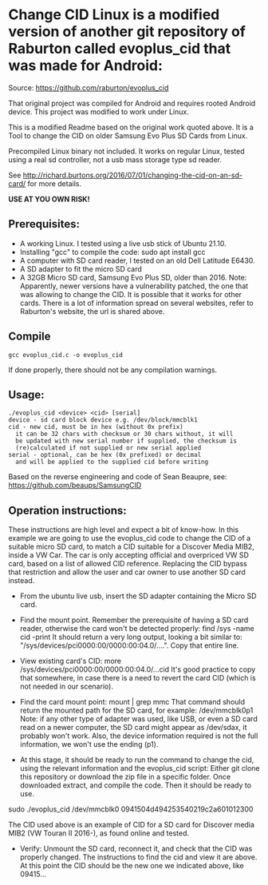 # Change CID Linux is a modified version of another git repository of Raburton called evoplus_cid that was made for Android:
Source:
https://github.com/raburton/evoplus_cid

That original project was compiled for Android and requires rooted Android device.
This project was modified to work under Linux.

This is a modified Readme based on the original work quoted above. It is a Tool to change the CID on older Samsung Evo Plus SD Cards from Linux. 

Precompiled Linux binary not included. It works on regular Linux, tested using a real sd controller, not a usb mass storage type sd reader.

See http://richard.burtons.org/2016/07/01/changing-the-cid-on-an-sd-card/
for more details.

**USE AT YOU OWN RISK!**

## Prerequisites:

* A working Linux. I tested using a live usb stick of Ubuntu 21.10.
* Installing "gcc" to compile the code: sudo apt install gcc
* A computer with SD card reader, I tested on an old Dell Latitude E6430.
* A SD adapter to fit the micro SD card
* A 32GB Micro SD card, Samsung Evo Plus SD, older than 2016. Note: Apparently, newer versions have a vulnerability patched, the one that was allowing to change the CID. It is possible that it works for other cards. There is a lot of information spread on several websites, refer to Raburton's website, the url is shared above.

## Compile

`gcc evoplus_cid.c -o evoplus_cid`

If done properly, there should not be any compilation warnings.


## Usage:
```
./evoplus_cid <device> <cid> [serial]
device - sd card block device e.g. /dev/block/mmcblk1
cid - new cid, must be in hex (without 0x prefix)
  it can be 32 chars with checksum or 30 chars without, it will
  be updated with new serial number if supplied, the checksum is
  (re)calculated if not supplied or new serial applied
serial - optional, can be hex (0x prefixed) or decimal
  and will be applied to the supplied cid before writing
```

Based on the reverse engineering and code of Sean Beaupre,
see: https://github.com/beaups/SamsungCID

## Operation instructions:

These instructions are high level and expect a bit of know-how. In this example we are going to use the evoplus_cid code to change the CID of a suitable micro SD card, to match a CID suitable for a Discover Media MIB2, inside a VW Car. The car is only accepting official and overpriced VW SD card, based on a list of allowed CID reference. Replacing the CID bypass that restriction and allow the user and car owner to use another SD card instead.

* From the ubuntu live usb, insert the SD adapter containing the Micro SD card.
* Find the mount point. Remember the prerequisite of having a SD card reader, otherwise the card won't be detected properly:
find /sys -name cid -print
It should return a very long output, looking a bit similar to: "/sys/devices/pci0000:00/0000:00:04.0/....". 
Copy that entire line.
* View existing card's CID: more /sys/devices/pci0000:00/0000:00:04.0/...cid
It's good practice to copy that somewhere, in case there is a need to revert the card CID (which is not needed in our scenario).
* Find the card mount point:
mount | grep mmc
That command should return the mounted path for the SD card, for example:
/dev/mmcblk0p1
Note: if any other type of adapter was used, like USB, or even a SD card read on a newer computer, the SD card might appear as /dev/sdax, it probably won't work. Also, the device information required is not the full information, we won't use the ending (p1).

* At this stage, it should be ready to run the command to change the cid, using the relevant information and the evoplus_cid script:
Either git clone this repository or download the zip file in a specific folder. Once downloaded extract, and compile the code. Then it should be ready to use.

sudo ./evoplus_cid /dev/mmcblk0 0941504d494253540219c2a601012300

The CID used above is an example of CID for a SD card for Discover media MIB2 (VW Touran II  2016-), as found online and tested.

* Verify: Unmount the SD card, reconnect it, and check that the CID was properly changed. The instructions to find the cid and view it are above.
At this point the CID should be the new one we indicated above, like 09415... 


